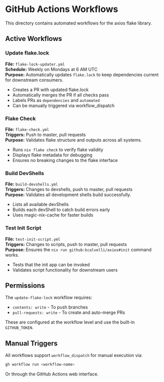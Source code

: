 # GitHub Actions Workflows

This directory contains automated workflows for the axios flake library.

## Active Workflows

### Update flake.lock
**File:** `flake-lock-updater.yml`  
**Schedule:** Weekly on Mondays at 6 AM UTC  
**Purpose:** Automatically updates `flake.lock` to keep dependencies current for downstream consumers.

- Creates a PR with updated flake.lock
- Automatically merges the PR if all checks pass
- Labels PRs as `dependencies` and `automated`
- Can be manually triggered via workflow_dispatch

### Flake Check
**File:** `flake-check.yml`  
**Triggers:** Push to master, pull requests  
**Purpose:** Validates flake structure and outputs across all systems.

- Runs `nix flake check` to verify flake validity
- Displays flake metadata for debugging
- Ensures no breaking changes to the flake interface

### Build DevShells
**File:** `build-devshells.yml`  
**Triggers:** Changes to devshells, push to master, pull requests  
**Purpose:** Validates all development shells build successfully.

- Lists all available devShells
- Builds each devShell to catch build errors early
- Uses magic-nix-cache for faster builds

### Test Init Script
**File:** `test-init-script.yml`  
**Triggers:** Changes to scripts, push to master, pull requests  
**Purpose:** Ensures the `nix run github:kcalvelli/axios#init` command works.

- Tests that the init app can be invoked
- Validates script functionality for downstream users

## Permissions

The `update-flake-lock` workflow requires:
- `contents: write` - To push branches
- `pull-requests: write` - To create and auto-merge PRs

These are configured at the workflow level and use the built-in `GITHUB_TOKEN`.

## Manual Triggers

All workflows support `workflow_dispatch` for manual execution via:
```bash
gh workflow run <workflow-name>
```

Or through the GitHub Actions web interface.
